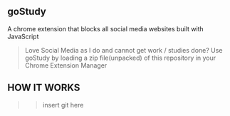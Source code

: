 ## goStudy ##

A chrome extension that blocks all social media websites built with JavaScript

> Love Social Media as I do and cannot get work / studies done? 
> Use goStudy by loading a zip file(unpacked) of this repository in your Chrome Extension Manager 

## HOW IT WORKS ##
>> insert git here